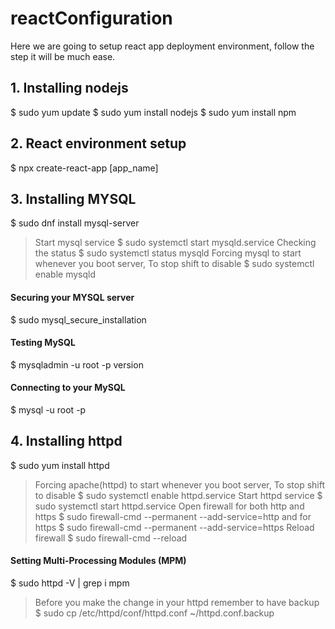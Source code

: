 # reactConfiguration
Here we are going to setup react app deployment environment, follow the step it will be much ease.
## 1. Installing nodejs
$ sudo yum update
$ sudo yum install nodejs
$ sudo yum install npm

## 2. React environment setup
$ npx create-react-app [app_name]

## 3. Installing MYSQL
$ sudo dnf install mysql-server
> Start mysql service
$ sudo systemctl start mysqld.service
> Checking the status
$ sudo systemctl status mysqld
> Forcing mysql to start whenever you boot server, To stop shift to disable
$ sudo systemctl enable mysqld
#### Securing your MYSQL server
$ sudo mysql_secure_installation
#### Testing MySQL
$ mysqladmin -u root -p version
#### Connecting to your MySQL
$ mysql -u root -p

## 4. Installing httpd
$ sudo yum install httpd
> Forcing apache(httpd) to start whenever you boot server, To stop shift to disable
$ sudo systemctl enable httpd.service
> Start httpd service
$ sudo systemctl start httpd.service
> Open firewall for both http and https
$ sudo firewall-cmd --permanent --add-service=http
> and for https
$ sudo firewall-cmd --permanent --add-service=https
> Reload firewall
$ sudo firewall-cmd --reload
#### Setting Multi-Processing Modules (MPM)
$ sudo httpd -V | grep i mpm
> Before you make the change in your httpd remember to have backup
$ sudo cp /etc/httpd/conf/httpd.conf ~/httpd.conf.backup

